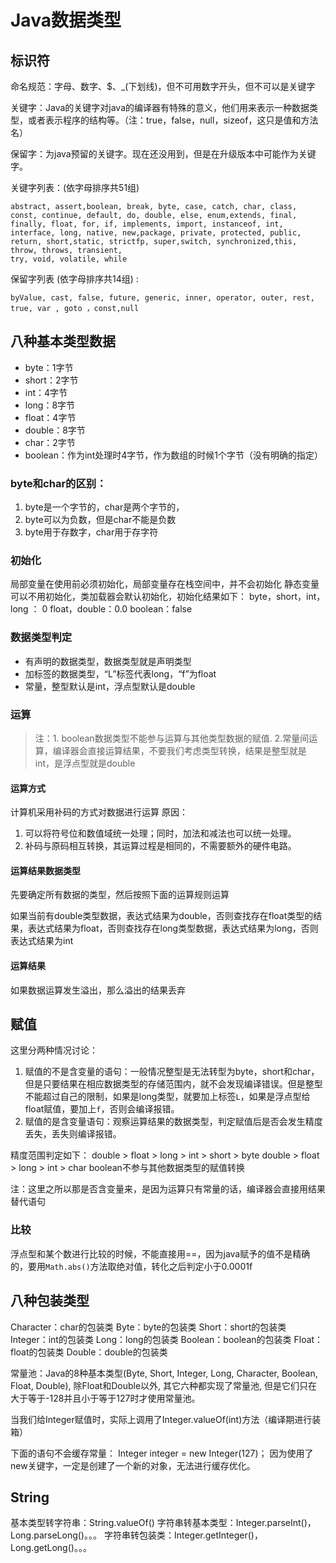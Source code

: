 # Java数据类型

## 标识符
命名规范：字母、数字、$、_(下划线)，但不可用数字开头，但不可以是关键字

关键字：Java的关键字对java的编译器有特殊的意义，他们用来表示一种数据类型，或者表示程序的结构等。（注：true，false，null，sizeof，这只是值和方法名）

保留字：为java预留的关键字。现在还没用到，但是在升级版本中可能作为关键字。

关键字列表：(依字母排序共51组)

```
abstract, assert,boolean, break, byte, case, catch, char, class, const, continue, default, do, double, else, enum,extends, final, finally, float, for, if, implements, import, instanceof, int, interface, long, native, new,package, private, protected, public, return, short,static, strictfp, super,switch, synchronized,this, throw, throws, transient,
try, void, volatile, while
```
保留字列表 (依字母排序共14组) :
```
byValue, cast, false, future, generic, inner, operator, outer, rest, true, var , goto ，const,null
```


## 八种基本类型数据
- byte：1字节
- short：2字节
- int：4字节
- long：8字节
- float：4字节
- double：8字节
- char：2字节
- boolean：作为int处理时4字节，作为数组的时候1个字节（没有明确的指定）

### byte和char的区别：
1. byte是一个字节的，char是两个字节的，
2. byte可以为负数，但是char不能是负数
3. byte用于存数字，char用于存字符

### 初始化
局部变量在使用前必须初始化，局部变量存在栈空间中，并不会初始化
静态变量可以不用初始化，类加载器会默认初始化，初始化结果如下：
byte，short，int，long ： 0
float，double：0.0
boolean：false

### 数据类型判定
- 有声明的数据类型，数据类型就是声明类型
- 加标签的数据类型，“L”标签代表long，“f”为float
- 常量，整型默认是int，浮点型默认是double

### 运算
> 注：1. boolean数据类型不能参与运算与其他类型数据的赋值. 2.常量间运算，编译器会直接运算结果，不要我们考虑类型转换，结果是整型就是int，是浮点型就是double

#### 运算方式
计算机采用补码的方式对数据进行运算
原因：
1. 可以将符号位和数值域统一处理；同时，加法和减法也可以统一处理。
2. 补码与原码相互转换，其运算过程是相同的，不需要额外的硬件电路。

#### 运算结果数据类型
先要确定所有数据的类型，然后按照下面的运算规则运算

如果当前有double类型数据，表达式结果为double，否则查找存在float类型的结果，表达式结果为float，否则查找存在long类型数据，表达式结果为long，否则表达式结果为int

#### 运算结果
如果数据运算发生溢出，那么溢出的结果丢弃

## 赋值
这里分两种情况讨论：
1. 赋值的不是含变量的语句：一般情况整型是无法转型为byte，short和char，但是只要结果在相应数据类型的存储范围内，就不会发现编译错误。但是整型不能超过自己的限制，如果是long类型，就要加上标签`L`，如果是浮点型给float赋值，要加上`f`，否则会编译报错。
2. 赋值的是含变量语句：观察运算结果的数据类型，判定赋值后是否会发生精度丢失，丢失则编译报错。

精度范围判定如下：
double > float > long > int > short > byte
double > float > long > int > char
boolean不参与其他数据类型的赋值转换

注：这里之所以那是否含变量来，是因为运算只有常量的话，编译器会直接用结果替代语句

### 比较
浮点型和某个数进行比较的时候，不能直接用==，因为java赋予的值不是精确的，要用`Math.abs()`方法取绝对值，转化之后判定小于0.0001f

## 八种包装类型
Character：char的包装类
Byte：byte的包装类
Short：short的包装类
Integer：int的包装类
Long：long的包装类
Boolean：boolean的包装类
Float：float的包装类
Double：double的包装类

常量池：Java的8种基本类型(Byte, Short, Integer, Long, Character, Boolean, Float, Double), 除Float和Double以外, 其它六种都实现了常量池, 但是它们只在大于等于-128并且小于等于127时才使用常量池。

当我们给Integer赋值时，实际上调用了Integer.valueOf(int)方法（编译期进行装箱）

下面的语句不会缓存常量：
Integer integer = new Integer(127)；
因为使用了new关键字，一定是创建了一个新的对象，无法进行缓存优化。

## String
基本类型转字符串：String.valueOf()
字符串转基本类型：Integer.parseInt()，Long.parseLong()。。。
字符串转包装类：Integer.getInteger()，Long.getLong()。。。


